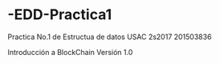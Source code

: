 # -EDD-Practica1
Practica No.1 de Estructua de datos USAC 2s2017 201503836

Introducción a BlockChain 
Versión 1.0
